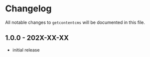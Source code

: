 # Changelog

All notable changes to `getcontentcms` will be documented in this file.

## 1.0.0 - 202X-XX-XX

- initial release
